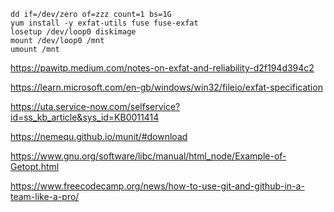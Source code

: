```
dd if=/dev/zero of=zzz count=1 bs=1G
yum install -y exfat-utils fuse fuse-exfat
losetup /dev/loop0 diskimage 
mount /dev/loop0 /mnt
umount /mnt
```

https://pawitp.medium.com/notes-on-exfat-and-reliability-d2f194d394c2



https://learn.microsoft.com/en-gb/windows/win32/fileio/exfat-specification



https://uta.service-now.com/selfservice?id=ss_kb_article&sys_id=KB0011414



https://nemequ.github.io/munit/#download



https://www.gnu.org/software/libc/manual/html_node/Example-of-Getopt.html



https://www.freecodecamp.org/news/how-to-use-git-and-github-in-a-team-like-a-pro/


 
